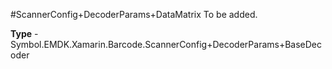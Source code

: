 #ScannerConfig+DecoderParams+DataMatrix
To be added.

**Type** - Symbol.EMDK.Xamarin.Barcode.ScannerConfig+DecoderParams+BaseDecoder



